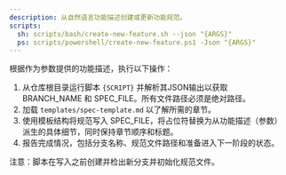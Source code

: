```yaml
---
description: 从自然语言功能描述创建或更新功能规范。
scripts:
  sh: scripts/bash/create-new-feature.sh --json "{ARGS}"
  ps: scripts/powershell/create-new-feature.ps1 -Json "{ARGS}"
---
```


根据作为参数提供的功能描述，执行以下操作：

1. 从仓库根目录运行脚本 `{SCRIPT}` 并解析其JSON输出以获取 BRANCH_NAME 和 SPEC_FILE。所有文件路径必须是绝对路径。
2. 加载 `templates/spec-template.md` 以了解所需的章节。
3. 使用模板结构将规范写入 SPEC_FILE，将占位符替换为从功能描述（参数）派生的具体细节，同时保持章节顺序和标题。
4. 报告完成情况，包括分支名称、规范文件路径和准备进入下一阶段的状态。

注意：脚本在写入之前创建并检出新分支并初始化规范文件。
